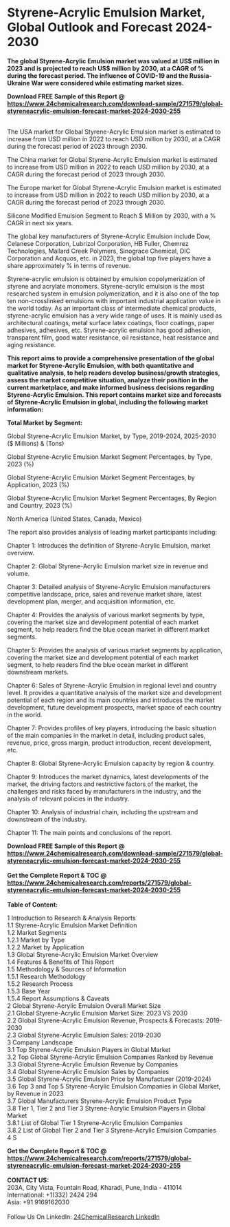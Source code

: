 <h1>Styrene-Acrylic Emulsion Market, Global Outlook and Forecast 2024-2030</h1><p><strong>The global Styrene-Acrylic Emulsion market was valued at US$ million in 2023 and is projected to reach US$ million by 2030, at a CAGR of % during the forecast period. The influence of COVID-19 and the Russia-Ukraine War were considered while estimating market sizes.</strong></p><p>
</p><p></p><div><b>Download FREE Sample of this Report @ 
            <a href="https://www.24chemicalresearch.com/download-sample/271579/global-styreneacrylic-emulsion-forecast-market-2024-2030-255">
            https://www.24chemicalresearch.com/download-sample/271579/global-styreneacrylic-emulsion-forecast-market-2024-2030-255</a></b></div><br><p>
</p><p>The USA market for Global Styrene-Acrylic Emulsion market is estimated to increase from USD million in 2022 to reach USD million by 2030, at a CAGR during the forecast period of 2023 through 2030.</p><p>
</p><p>The China market for Global Styrene-Acrylic Emulsion market is estimated to increase from USD million in 2022 to reach USD million by 2030, at a CAGR during the forecast period of 2023 through 2030.</p><p>
</p><p>The Europe market for Global Styrene-Acrylic Emulsion market is estimated to increase from USD million in 2022 to reach USD million by 2030, at a CAGR during the forecast period of 2023 through 2030.</p><p>
Silicone Modified Emulsion Segment to Reach $ Million by 2030, with a % CAGR in next six years.</p><p>
The global key manufacturers of Styrene-Acrylic Emulsion include Dow, Celanese Corporation, Lubrizol Corporation, HB Fuller, Chemrez Technologies, Mallard Creek Polymers, Sinograce Chemical, DIC Corporation and Acquos, etc. in 2023, the global top five players have a share approximately % in terms of revenue.</p><p>
Styrene-acrylic emulsion is obtained by emulsion copolymerization of styrene and acrylate monomers. Styrene-acrylic emulsion is the most researched system in emulsion polymerization, and it is also one of the top ten non-crosslinked emulsions with important industrial application value in the world today. As an important class of intermediate chemical products, styrene-acrylic emulsion has a very wide range of uses. It is mainly used as architectural coatings, metal surface latex coatings, floor coatings, paper adhesives, adhesives, etc. Styrene-acrylic emulsion has good adhesion, transparent film, good water resistance, oil resistance, heat resistance and aging resistance.</p><p>
<strong>This report aims to provide a comprehensive presentation of the global market for Styrene-Acrylic Emulsion, with both quantitative and qualitative analysis, to help readers develop business/growth strategies, assess the market competitive situation, analyze their position in the current marketplace, and make informed business decisions regarding Styrene-Acrylic Emulsion. This report contains market size and forecasts of Styrene-Acrylic Emulsion in global, including the following market information:</strong></p><p>
</p><p>
<strong>Total Market by Segment:</strong></p><p>
Global Styrene-Acrylic Emulsion Market, by Type, 2019-2024, 2025-2030 ($ Millions) &amp; (Tons)</p><p>
Global Styrene-Acrylic Emulsion Market Segment Percentages, by Type, 2023 (%)</p><p>
</p><p>
Global Styrene-Acrylic Emulsion Market Segment Percentages, by Application, 2023 (%)</p><p>
</p><p>
Global Styrene-Acrylic Emulsion Market Segment Percentages, By Region and Country, 2023 (%)</p><p>
North America (United States, Canada, Mexico)
</p><p>
The report also provides analysis of leading market participants including:</p><p>
</p><p>
</p><p>
Chapter 1: Introduces the definition of Styrene-Acrylic Emulsion, market overview.</p><p>
Chapter 2: Global Styrene-Acrylic Emulsion market size in revenue and volume.</p><p>
Chapter 3: Detailed analysis of Styrene-Acrylic Emulsion manufacturers competitive landscape, price, sales and revenue market share, latest development plan, merger, and acquisition information, etc.</p><p>
Chapter 4: Provides the analysis of various market segments by type, covering the market size and development potential of each market segment, to help readers find the blue ocean market in different market segments.</p><p>
Chapter 5: Provides the analysis of various market segments by application, covering the market size and development potential of each market segment, to help readers find the blue ocean market in different downstream markets.</p><p>
Chapter 6: Sales of Styrene-Acrylic Emulsion in regional level and country level. It provides a quantitative analysis of the market size and development potential of each region and its main countries and introduces the market development, future development prospects, market space of each country in the world.</p><p>
Chapter 7: Provides profiles of key players, introducing the basic situation of the main companies in the market in detail, including product sales, revenue, price, gross margin, product introduction, recent development, etc.</p><p>
Chapter 8: Global Styrene-Acrylic Emulsion capacity by region &amp; country.</p><p>
Chapter 9: Introduces the market dynamics, latest developments of the market, the driving factors and restrictive factors of the market, the challenges and risks faced by manufacturers in the industry, and the analysis of relevant policies in the industry.</p><p>
Chapter 10: Analysis of industrial chain, including the upstream and downstream of the industry.</p><p>
Chapter 11: The main points and conclusions of the report.</p><div><b>Download FREE Sample of this Report @ 
            <a href="https://www.24chemicalresearch.com/download-sample/271579/global-styreneacrylic-emulsion-forecast-market-2024-2030-255">
            https://www.24chemicalresearch.com/download-sample/271579/global-styreneacrylic-emulsion-forecast-market-2024-2030-255</a></b></div><br><div><b>Get the Complete Report & TOC @ 
            <a href="https://www.24chemicalresearch.com/reports/271579/global-styreneacrylic-emulsion-forecast-market-2024-2030-255">
            https://www.24chemicalresearch.com/reports/271579/global-styreneacrylic-emulsion-forecast-market-2024-2030-255</a></b></div><br>
            <b>Table of Content:</b><p>1 Introduction to Research & Analysis Reports<br />
    1.1 Styrene-Acrylic Emulsion Market Definition<br />
    1.2 Market Segments<br />
        1.2.1 Market by Type<br />
        1.2.2 Market by Application<br />
    1.3 Global Styrene-Acrylic Emulsion Market Overview<br />
    1.4 Features & Benefits of This Report<br />
    1.5 Methodology & Sources of Information<br />
        1.5.1 Research Methodology<br />
        1.5.2 Research Process<br />
        1.5.3 Base Year<br />
        1.5.4 Report Assumptions & Caveats<br />
2 Global Styrene-Acrylic Emulsion Overall Market Size<br />
    2.1 Global Styrene-Acrylic Emulsion Market Size: 2023 VS 2030<br />
    2.2 Global Styrene-Acrylic Emulsion Revenue, Prospects & Forecasts: 2019-2030<br />
    2.3 Global Styrene-Acrylic Emulsion Sales: 2019-2030<br />
3 Company Landscape<br />
    3.1 Top Styrene-Acrylic Emulsion Players in Global Market<br />
    3.2 Top Global Styrene-Acrylic Emulsion Companies Ranked by Revenue<br />
    3.3 Global Styrene-Acrylic Emulsion Revenue by Companies<br />
    3.4 Global Styrene-Acrylic Emulsion Sales by Companies<br />
    3.5 Global Styrene-Acrylic Emulsion Price by Manufacturer (2019-2024)<br />
    3.6 Top 3 and Top 5 Styrene-Acrylic Emulsion Companies in Global Market, by Revenue in 2023<br />
    3.7 Global Manufacturers Styrene-Acrylic Emulsion Product Type<br />
    3.8 Tier 1, Tier 2 and Tier 3 Styrene-Acrylic Emulsion Players in Global Market<br />
        3.8.1 List of Global Tier 1 Styrene-Acrylic Emulsion Companies<br />
        3.8.2 List of Global Tier 2 and Tier 3 Styrene-Acrylic Emulsion Companies<br />
4 S</p><div><b>Get the Complete Report & TOC @ 
            <a href="https://www.24chemicalresearch.com/reports/271579/global-styreneacrylic-emulsion-forecast-market-2024-2030-255">
            https://www.24chemicalresearch.com/reports/271579/global-styreneacrylic-emulsion-forecast-market-2024-2030-255</a></b></div><br><b>CONTACT US:</b><br>
            203A, City Vista, Fountain Road, Kharadi, Pune, India - 411014<br>
            International: +1(332) 2424 294<br>
            Asia: +91 9169162030 <br><br>
            Follow Us On LinkedIn: <a href="https://www.linkedin.com/company/24chemicalresearch/">24ChemicalResearch LinkedIn</a>